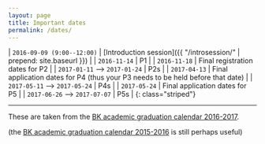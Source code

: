 ```yaml
---
layout: page
title: Important dates
permalink: /dates/
---
```



| `2016-09-09 (9:00--12:00)`    | [Introduction session]({{ "/introsession/" | prepend: site.baseurl }}) |
| `2016-11-14`                  | P1   |
| `2016-11-18`                  | Final registration dates for P2 |
| `2017-01-11` --> `2017-01-24` | P2s |
| `2017-04-13`                  | Final application dates for P4 (thus your P3 needs to be held before that date) |
| `2017-05-11` --> `2017-05-24` | P4s |
| `2017-05-24`                  | Final application dates for P5 |
| `2017-06-26` --> `2017-07-07` | P5s |
{: class="striped"}

- - -

These are taken from the [BK academic graduation calendar 2016-2017](http://studenten.tudelft.nl/fileadmin/Files/studentenportal/os/BKspecifiek/Jaarkalender_2016-2017_def_afstuderen.pdf).

(the [BK academic graduation calendar 2015-2016](http://studenten.tudelft.nl/fileadmin/Files/studentenportal/os/BKspecifiek/Afstudeerkalender_2015-2016.pdf) is still perhaps useful)
